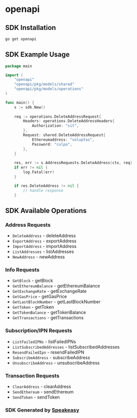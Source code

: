 # openapi

<!-- Start SDK Installation -->
## SDK Installation

```bash
go get openapi
```
<!-- End SDK Installation -->

## SDK Example Usage
<!-- Start SDK Example Usage -->
```go
package main

import (
    "openapi"
    "openapi/pkg/models/shared"
    "openapi/pkg/models/operations"
)

func main() {
    s := sdk.New()
    
    req := operations.DeleteAddressRequest{
        Headers: operations.DeleteAddressHeaders{
            Authorization: "sit",
        },
        Request: shared.DeleteAddressRequest{
            Ethereumaddress: "voluptas",
            Password: "culpa",
        },
    }
    
    res, err := s.AddressRequests.DeleteAddress(ctx, req)
    if err != nil {
        log.Fatal(err)
    }

    if res.DeleteAddress != nil {
        // handle response
    }
```
<!-- End SDK Example Usage -->

<!-- Start SDK Available Operations -->
## SDK Available Operations

### Address Requests

* `DeleteAddress` - deleteAddress
* `ExportAddress` - exportAddress
* `ImportAddress` - importAddress
* `ListAddresses` - listAddresses
* `NewAddress` - newAddress

### Info Requests

* `GetBlock` - getBlock
* `GetEthereumBalance` - getEthereumBalance
* `GetExchangeRate` - getExchangeRate
* `GetGasPrice` - getGasPrice
* `GetLastBlockNumber` - getLastBlockNumber
* `GetToken` - getToken
* `GetTokenBalance` - getTokenBalance
* `GetTransactions` - getTransactions

### Subscription/IPN Requests

* `ListFailedIPNs` - listFailedIPNs
* `ListSubscribedAddresses` - listSubscribedAddresses
* `ResendFailedIpn` - resendFailedIPN
* `SubscribeAddress` - subscribeAddress
* `UnsubscribeAddress` - unsubscribeAddress

### Transaction Requests

* `ClearAddress` - clearAddress
* `SendEthereum` - sendEthereum
* `SendToken` - sendToken

<!-- End SDK Available Operations -->

### SDK Generated by [Speakeasy](https://docs.speakeasyapi.dev/docs/using-speakeasy/client-sdks)
